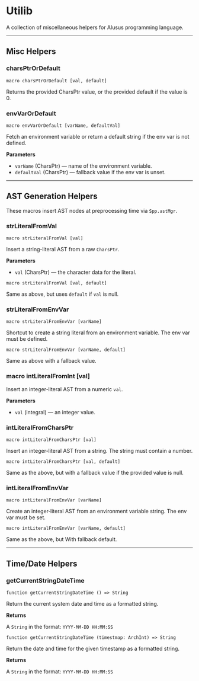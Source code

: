 # Utilib

A collection of miscellaneous helpers for Alusus programming language.

---

## Misc Helpers

### charsPtrOrDefault

```
macro charsPtrOrDefault [val, default]
```

Returns the provided CharsPtr value, or the provided default if the value is 0.

### envVarOrDefault

```
macro envVarOrDefault [varName, defaultVal]
```

Fetch an environment variable or return a default string if the env var is not defined.

**Parameters**
* `varName` (CharsPtr) — name of the environment variable.
* `defaultVal` (CharsPtr) — fallback value if the env var is unset.

---

## AST Generation Helpers

These macros insert AST nodes at preprocessing time via `Spp.astMgr`.

### strLiteralFromVal

```
macro strLiteralFromVal [val]
```

Insert a string-literal AST from a raw `CharsPtr`.

**Parameters**
* `val` (CharsPtr) — the character data for the literal.

```
macro strLiteralFromVal [val, default]
```

Same as above, but uses `default` if `val` is null.

### strLiteralFromEnvVar

```
macro strLiteralFromEnvVar [varName]
```

Shortcut to create a string literal from an environment variable. The env var must be defined.

```
macro strLiteralFromEnvVar [varName, default]
```

Same as above with a fallback value.

### macro intLiteralFromInt [val]

Insert an integer-literal AST from a numeric `val`.

**Parameters**
* `val` (integral) — an integer value.

### intLiteralFromCharsPtr

```
macro intLiteralFromCharsPtr [val]
```

Insert an integer-literal AST from a string. The string must contain a number.

```
macro intLiteralFromCharsPtr [val, default]
```

Same as the above, but with a fallback value if the provided value is null.

### intLiteralFromEnvVar

```
macro intLiteralFromEnvVar [varName]
```

Create an integer‐literal AST from an environment variable string. The env var must be set.

```
macro intLiteralFromEnvVar [varName, default]
```

Same as the above, but With fallback default.

---

## Time/Date Helpers

### getCurrentStringDateTime

```
function getCurrentStringDateTime () => String
```

Return the current system date and time as a formatted string.

**Returns**

A `String` in the format: `YYYY-MM-DD HH:MM:SS`

```
function getCurrentStringDateTime (timestmap: ArchInt) => String
```

Return the date and time for the given timestamp as a formatted string.

**Returns**

A `String` in the format: `YYYY-MM-DD HH:MM:SS`

